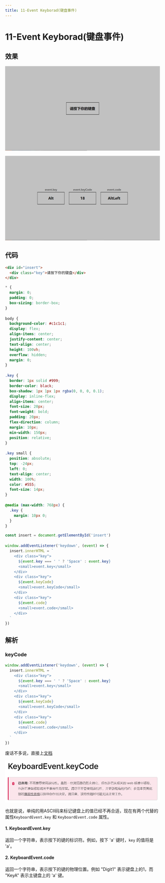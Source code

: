```yaml
---
title: 11-Event Keyborad(键盘事件)
---
```


# 11-Event Keyborad(键盘事件)

## 效果

![image-20240313170040821](md_img/image-20240313170040821.png)

![image-20240313170051357](md_img/image-20240313170051357.png)

## 代码

```html
<div id="insert">
  <div class="key">请按下你的键盘</div>
</div>
```

```css
* {
  margin: 0;
  padding: 0;
  box-sizing: border-box;
}

body {
  background-color: #c1c1c1;
  display: flex;
  align-items: center;
  justify-content: center;
  text-align: center;
  height: 100vh;
  overflow: hidden;
  margin: 0;
}

.key {
  border: 1px solid #999;
  border-color: black;
  box-shadow: 1px 1px 1px rgba(0, 0, 0, 0.1);
  display: inline-flex;
  align-items: center;
  font-size: 20px;
  font-weight: bold;
  padding: 20px;
  flex-direction: column;
  margin: 10px;
  min-width: 150px;
  position: relative;
}

.key small {
  position: absolute;
  top: -24px;
  left: 0;
  text-align: center;
  width: 100%;
  color: #555;
  font-size: 14px;
}

@media (max-width: 768px) {
  .key {
    margin: 10px 0;
  }
}
```

```js
const insert = document.getElementById('insert')

window.addEventListener('keydown', (event) => {
  insert.innerHTML = `
    <div class="key">
      ${event.key === ' ' ? 'Space' : event.key}
      <small>event.key</small>
    </div>
    <div class="key">
      ${event.keyCode}
      <small>event.keyCode</small>
    </div>
    <div class="key">
      ${event.code}
      <small>event.code</small>
    </div>
  `
})
```

## 解析

### keyCode

```js {8}
window.addEventListener('keydown', (event) => {
  insert.innerHTML = `
    <div class="key">
      ${event.key === ' ' ? 'Space' : event.key}
      <small>event.key</small>
    </div>
    <div class="key">
      ${event.keyCode}
      <small>event.keyCode</small>
    </div>
    <div class="key">
      ${event.code}
      <small>event.code</small>
    </div>
  `
})
```

废话不多说，直接上[文档](https://developer.mozilla.org/zh-CN/docs/Web/API/KeyboardEvent/keyCode)

![image-20240313171013123](md_img/image-20240313171013123.png)

也就是说，单纯的用ASCⅡ码来标记键盘上的值已经不再合适，现在有两个代替的属性`KeyboardEvent.key` 和 `KeyboardEvent.code` 属性。

#### 1. KeyboardEvent.key

返回一个字符串，表示按下的键的标识符。例如，按下 'a' 键时，`key` 的值将是 'a'。

#### 2. KeyboardEvent.code

返回一个字符串，表示按下的键的物理位置。例如 "Digit1" 表示键盘上的1，而 "KeyA" 表示主键盘上的 'a' 键。